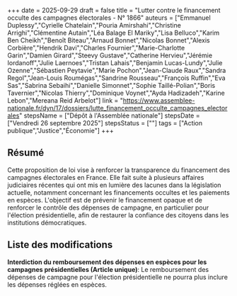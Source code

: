 +++
date = 2025-09-29
draft = false
title = "Lutter contre le financement occulte des campagnes électorales - N° 1866"
auteurs = ["Emmanuel Duplessy","Cyrielle Chatelain","Pouria Amirshahi","Christine Arrighi","Clémentine Autain","Léa Balage El Mariky","Lisa Belluco","Karim Ben Cheikh","Benoît Biteau","Arnaud Bonnet","Nicolas Bonnet","Alexis Corbière","Hendrik Davi","Charles Fournier","Marie-Charlotte Garin","Damien Girard","Steevy Gustave","Catherine Hervieu","Jérémie Iordanoff","Julie Laernoes","Tristan Lahais","Benjamin Lucas-Lundy","Julie Ozenne","Sébastien Peytavie","Marie Pochon","Jean-Claude Raux","Sandra Regol","Jean-Louis Roumégas","Sandrine Rousseau","François Ruffin","Eva Sas","Sabrina Sebaihi","Danielle Simonnet","Sophie Taillé-Polian","Boris Tavernier","Nicolas Thierry","Dominique Voynet","Ayda Hadizadeh","Karine Lebon","Mereana Reid Arbelot"]
link = "https://www.assemblee-nationale.fr/dyn/17/dossiers/lutte_financement_occulte_campagnes_electorales"
stepsName = ["Dépôt à l'Assemblée nationale"]
stepsDate = ["Vendredi 26 septembre 2025"]
stepsStatus = [""]
tags = ["Action publique","Justice","Économie"]
+++

## Résumé

Cette proposition de loi vise à renforcer la transparence du financement des campagnes électorales en France. Elle fait suite à plusieurs affaires judiciaires récentes qui ont mis en lumière des lacunes dans la législation actuelle, notamment concernant les financements occultes et les paiements en espèces. L'objectif est de prévenir le financement opaque et de renforcer le contrôle des dépenses de campagne, en particulier pour l'élection présidentielle, afin de restaurer la confiance des citoyens dans les institutions démocratiques.

## Liste des modifications

**Interdiction du remboursement des dépenses en espèces pour les campagnes présidentielles (Article unique)**: Le remboursement des dépenses de campagne pour l'élection présidentielle ne pourra plus inclure les dépenses réglées en espèces.
